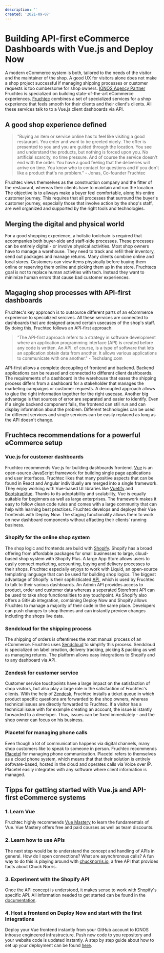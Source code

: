 ```yaml
---
description: ''
created: '2021-09-07'
---
```


# Building API-first eCommerce Dashboards with Vue.js and Deploy Now

A modern eCommerce system is both, tailored to the needs of the visitor and the maintainer of the shop. A good UX for visitors alone does not make a shop project successful if managing shipping processes or customer requests is too cumbersome for shop owners. [IONOS Agency Partner](https://www.ionos.com/agency-partner) Fruchtec is specialized on building state-of-the-art eCommerce experiences. [Fruchtec](https://www.fruchtec.de/) combines a set of specialized services for a shop experience that feels smooth for their clients and their client's clients. All these services talk to to a Vue.js client dashboards via API. 

## A good shop experience defined

> "Buying an item or service online has to feel like visiting a good restaurant. You enter and want to be greeted nicely. The offer is presented to you and you are guided through the location. You see and understand the products, but nothing is forced upon you. No artificial scarcity, no time pressure. And of course the service doesn't end with the order. You have a good feeling that the deliveries will arrive on time. You know who to contact for questions and if you don't like a product that's no problem." - Jonas, Co-founder Fruchtec

Fruchtec views themselves as the construction company and the fitter of the restaurant, whereas their clients have to maintain and run the location. The objective is to allways make a buyer feel comfortable, along his entire customer journey. This requires that all processes that surround the buyer's customer journey, especially those that involve action by the shop's staff, are well organized and supported by the right tools and technologies. 

## Merging the digital and physical world

For a good shopping experience, a holistic toolchain is required that accompanies both buyer-side and staff-side processes. These processes can be entirely digital - or involve physical activities. Most shop owners have to manage a warehouse. They need to track and refill their inventory, send out packages and manage returns. Many clients combine online and local stores. Customers can view items physically before buying them online or reserving them online and picking them up in the store. Fruchtecs goal is not to replace human activities with tech. Instead they want to minimize human errors that cause bad customer experiences.

## Magaging shop processes with API-first dashboards

Fruchtec's key approach is to outsource different parts of an eCommerce experience to specialized sercives. All these services are connected to dashboards that are designed around certain usecases of the shop's staff. By doing this, Fruchtec follows an API-first approach. 

> "The API-first approach refers to a strategy in software development where an application programming interface (API) is created before any code is written. An API, of course, is a type of software that lets an application obtain data from another. It allows various applications to communicate with one another." - Techslang.com

API-first allows a complete decoupling of frontend and backend. Backend applications can be reused and connected to different client dashboards. The requirements of a dashboard in the warehouse that eases the shipping process differs from a dashboard for a stakeholder that manages the marketing campaigns or customer requests. A decoupled approach allows to glue the right information together for the right usecase. Another big advantage is that sources of error are separated and easier to identify. Even if a single backend component fails, the frontend can still run and can display information about the problem. Different technologies can be used for different services and single services can be easily replaced as long as the API doesn't change.

## Fruchtecs recommendations for a powerful eCommerce setup 

### Vue.js for customer dashboards

Fruchtec recommends Vue.js for building dashboards frontend. [Vue](https://vuejs.org/) is an open-source JavaScript framework for building single page applications and user interfaces. Fruchtec likes that many positive aspects that can be found in React and Angular individually are merged into a single framework. They enjoy working with Vue-based UI libraries like [Vuetify](https://vuetifyjs.com/en/) and [BootstrapVue](https://bootstrap-vue.org/). Thanks to its adoptability and scalability, Vue is equally suitable for beginners as well as large enterprises. The framework makes it easy to follow clean code rules and comes with a large community that can help with learning best practices. Fruchtec develops and deploys their Vue frontends with Deploy Now. The staging functionality allows them to work on new dashboard components without affacting their clients' running business. 

### Shopify for the online shop system

The shop logic and frontends are build with [Shopify](https://www.shopify.com/). Shopify has a broad offering from affordable packages for small businesses to large, cloud-based shop system with Shopify Plus. A large App Store allows users to easily connect marketing, accounting, buying and delivery processes to their shops. Fruchtec especially enjoys to work with Liquid, an open-source templating language that can be used for building shop logics. The biggest advantage of Shopify is their sophisticated [API](https://shopify.dev/api), which is used by Fruchtec to talk to their various dashboards. An Admin API provides access to product, order and customer data whereas a seperated Storefront API can be used to take shop functionalities to any touchpoint. As Shopify also offers a GitHub integration, combining Deploy Now and Shopify allows Fruchtec to manage a majority of their code in the same place. Developers can push changes to shop themes and can instantly preview changes including the shops live data.

### Sendcloud for the shipping process

The shipping of orders is oftentimes the most manual process of an eCommerce. Fruchtec uses [Sendcloud](https://www.sendcloud.com/) to simplify this process. Sendcloud is specialized on label creation, delivery tracking, picking & packing as well as managing returns. The platform allows easy integrations to Shopify and to any dashboard via API.

### Zendesk for customer service

Customer service touchpoints have a large impact on the satisfaction of shop visitors, but also play a large role in the satisfaction of Fruchtec's clients. With the help of [Zendesk](https://www.zendesk.com/), Fruchtec installs a ticket queue in which product specific questions are forwarded to the shop owners, whereas technical issues are directly forwarded to Fruchtec. If a visitor has a technical issue with for example creating an account, the issue is istantly forwarded to a developer. Thus, issues can be fixed immediately - and the shop owner can focus on his business. 

### Placetel for managing phone calls

Even though a lot of communication happens via digital channels, many shop customers like to speak to someone in person. Fruchtec recommends [Placetel](https://www.placetel.com/gb) for managing phone communication. Placetel refers to themselves as a cloud phone system, which means that that their solution is entirely software-based, hosted in the cloud and operates calls via Voice over IP. Placetel easily integrates with any software where client information is managed.

## Tipps for getting started with Vue.js and API-first eCommerce systems

### 1. Learn Vue
Fruchtec highly recommends [Vue Mastery](https://www.vuemastery.com/) to learn the fundamentals of Vue. Vue Mastery offers free and paid courses as well as team discounts.
### 2. Learn how to use APIs
The next step would be to understand the concept and handling of APIs in general. How do I open connections? What are asynchronous calls? A fun way to do this is playing around with [chucknorris.io](https://api.chucknorris.io/), a free API that provides facts about Chuck Norris.
### 3. Experiment with the Shopify API
Once the API concept is understood, it makes sense to work with Shopify's specific API. All information needed to get started can be found in the [documentation](https://shopify.dev/api). 
### 4. Host a frontend on Deploy Now and start with the first integrations
Deploy your Vue frontend instantly from your GitHub account to IONOS inhouse engineered infrastructure. Push new code to you repository and your website code is updated instantly. A step by step guide about how to set up your deployment can be found [here](https://docs.ionos.space/docs/). 

